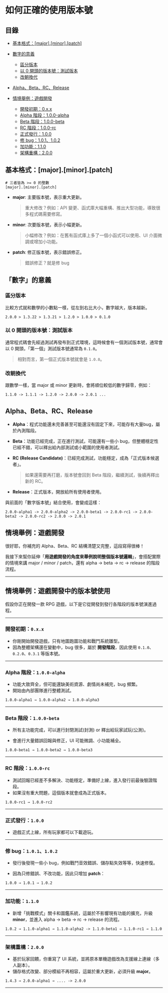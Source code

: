 # 如何正確的使用版本號

## 目錄

* [基本格式：[major].[minor].[patch]](#基本格式majorminorpatch)
* [數字的意義](#數字的意義)
  * [區分版本](#區分版本)
  * [以 0 開頭的版本號：測試版本](#以-0-開頭的版本號測試版本)
  * [改朝換代](#改朝換代)

* [Alpha、Beta、RC、Release](#alphabeta-rcrelease)

* [情境舉例：遊戲開發](#情境舉例遊戲開發)
  * [開發初期：0.x.x](#開發初期0xx)
  * [Alpha 階段：1.0.0-alpha](#alpha-階段100-alpha)
  * [Beta 階段：1.0.0-beta](#beta-階段100-beta)
  * [RC 階段：1.0.0-rc](#rc-階段100-rc)
  * [正式發行：1.0.0](#正式發行100)
  * [修 bug：1.0.1、1.0.2](#修-bug101102)
  * [加功能：1.1.0](#加功能110)
  * [架構重構：2.0.0](#架構重構200)

## 基本格式：[major].[minor].[patch]

```
# 三者皆為 >= 0 的整數
[major].[minor].[patch]
```

* **major**: 主要版本號，表示重大更新。
  > 重大修改？例如：API 變更、函式庫大幅重構、推出大型功能，導致很多程式碼需要修寫。

* **minor**: 次要版本號，表示小幅更新。
  > 小幅修改？例如：在舊有函式庫上多了一個小函式可以使用、UI 介面微調或增加小功能。

* **patch**: 修正版本號，表示錯誤修正。
  > 錯誤修正？就是修 bug


## 「數字」的意義

### 區分版本

比較方式就和數學的小數點一樣，從左到右比大小，數字越大，版本越新。

```
2.0.0 > 1.3.22 > 1.3.21 > 1.2.0 > 1.0.0 > 0.1.0
```

### 以 0 開頭的版本號：測試版本

通常程式碼會先經過測試再發布到正式環境，這時候會有一個測試版本號，通常會以 0 開頭，「第一個」測試版本號通常為 `0.1.0`。

> 相對而言，第一個正式版本號就會是 `1.0.0`。


### 改朝換代

跟數學一樣，當 major 或 minor 更新時，會將順位較低的數字歸零，例如：

```
1.1.0 -> 1.1.1 -> 1.2.0 -> 2.0.0 -> 2.0.1 ...
```

## Alpha、Beta、RC、Release

* **Alpha**：程式功能還未完善甚至可能還沒有固定下來，可能存有大量bug，屬於內測階段。


* **Beta**：功能已經完成，正在進行測試，可能還有一些小 bug，但整體穩定性已經不錯，可以釋出給內部測試或小範圍的使用者測試。

* **RC (Release Candidate)**：已經完成測試，功能穩定，成為「正式版本候選者」。

  > 如果還需要再打磨，版本號會回到 Beta 階段，繼續測試，後續再釋出新的 RC。

* **Release**：正式版本，開放給所有使用者使用。

與前面的「數字版本號」結合使用，會變成這樣：

```
2.0.0-alpha1 -> 2.0.0-alpha2 -> 2.0.0-beta1 -> 2.0.0-rc1 -> 2.0.0-beta2 -> 2.0.0-rc2 -> 2.0.0 -> 2.0.1
```



## 情境舉例：遊戲開發

很好耶，你補充的 Alpha、Beta、RC 結構清楚又完整，這段寫得很棒！

我接下來幫你延伸「**用遊戲開發的角度來舉例說明整個版本號邏輯**」，會搭配實際的情境來講 major / minor / patch，還有 alpha → beta → rc → release 的階段流程。

---

## 情境舉例：遊戲開發中的版本號使用

假設你正在開發一款 RPG 遊戲，以下是它從開發到發行各階段的版本號演進過程。

---

### 開發初期：`0.x.x`

* 你剛開始開發遊戲，只有地圖跑圖功能和戰鬥系統雛型。
* 因為整體架構還在變動中，bug 很多，屬於 **開發階段**，因此使用 `0.1.0`、`0.2.0`、`0.3.1` 等版本號。

---

### Alpha 階段：`1.0.0-alpha`

* 功能大致齊全，但可能還缺美術資源、劇情尚未補完，bug 頻繁。
* 開始由內部團隊進行整體測試。

```
1.0.0-alpha1 → 1.0.0-alpha2 → 1.0.0-alpha3
```

---

### Beta 階段：`1.0.0-beta`

* 所有主功能完成，可以進行封閉測試(封測) or 釋出給玩家試玩(公測)。

* 會進行大量錯誤回報與修正，UI 可能微調、小功能補全。

```
1.0.0-beta1 → 1.0.0-beta2 → 1.0.0-beta3
```

---

### RC 階段：`1.0.0-rc`

* 測試回報已經差不多解決、功能穩定，準備好上線，進入發行前最後驗證階段。
* 如果沒有重大問題，這個版本就會成為正式版本。

```
1.0.0-rc1 → 1.0.0-rc2
```

---

### 正式發行：`1.0.0`

* 遊戲正式上線，所有玩家都可以下載遊玩。

---

### 修 bug：`1.0.1`、`1.0.2`

* 發行後發現一些小 bug，例如戰鬥音效錯誤、儲存點失效等等，快速修復。

* 因為只修錯誤、不改功能，因此只增加 **patch**：

```
1.0.0 → 1.0.1 → 1.0.2
```

---

### 加功能：`1.1.0`

- 新增「挑戰模式」關卡和圖鑑系統，這屬於不影響現有功能的擴充，升級 **minor**，並進入 alpha -> beta -> rc -> release 的流程。

```
1.0.2 → 1.1.0-alpha1 → 1.1.0-alpha2 -> 1.1.0-beta1 → 1.1.0-rc1 → 1.1.0
``` 

---

### 架構重構：`2.0.0`

* 基於玩家回饋，你重寫了 UI 系統，並將原本單機遊戲改為支援線上連線（多人副本）。
* 儲存格式改變、部分模組不再相容，這屬於重大更新，必須升級 **major**。

```
1.4.3 → 2.0.0-alpha1 → .... -> 2.0.0
```

---
